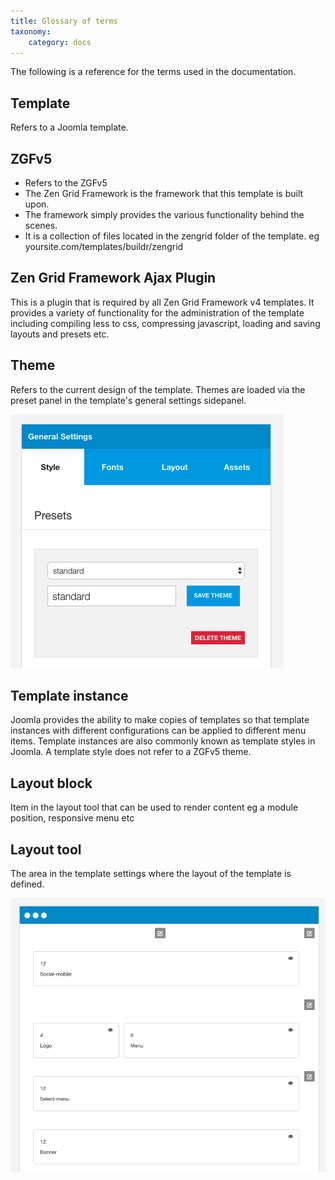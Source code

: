 ```yaml
---
title: Glossary of terms
taxonomy:
    category: docs
---
```


The following is a reference for the terms used in the documentation.

## Template
Refers to a Joomla template.

## ZGFv5

- Refers to the ZGFv5
- The Zen Grid Framework is the framework that this template is built upon.
- The framework simply provides the various functionality behind the scenes.
- It is a collection of files located in the zengrid folder of the template. eg yoursite.com/templates/buildr/zengrid


## Zen Grid Framework Ajax Plugin
This is a plugin that is required by all Zen Grid Framework v4 templates. It provides a variety of functionality for the administration of the template including compiling less to css, compressing javascript, loading and saving layouts and presets etc.

## Theme
Refers to the current design of the template. Themes are loaded via the preset panel in the template's general settings sidepanel.

![Preset](presets.png)

## Template instance
Joomla provides the ability to make copies of templates so that template instances with different configurations can be applied to different menu items. Template instances are also commonly known as template styles in Joomla. A template style does not refer to a ZGFv5 theme.

## Layout block
Item in the layout tool that can be used to render content eg a module position, responsive menu etc


## Layout tool
The area in the template settings where the layout of the template is defined. 

![Layout](layout.png)
